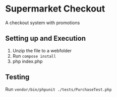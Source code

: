 # Supermarket Checkout 

A checkout system with promotions

## Setting up and Execution

1. Unzip the file to a webfolder
2. Run `compose install`
3. php index.php

## Testing

Run `vendor/bin/phpunit ./tests/PurchaseTest.php`